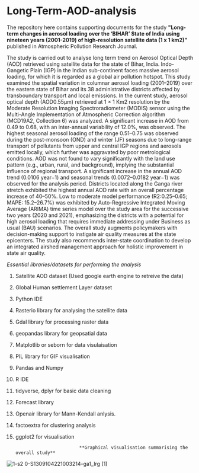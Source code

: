 # Long-Term-AOD-analysis
The repository here contains supporting documents for the study **"Long-term changes in aerosol loading over the ‘BIHAR’ State of India using nineteen years (2001-2019) of high-resolution satellite data (1 x 1 km2)"** published in Atmospheric Pollution Research Journal.

The study is carried out to analyse long term trend on Aerosol Optical Depth (AOD) retrieved using satellite data for the state of Bihar, India. Indo-Gangetic Plain (IGP) in the Indian sub-continent faces massive aerosol loading, for which it is regarded as a global air pollution hotspot. This study examined the spatial variation in columnar aerosol loading (2001–2019) over the eastern state of Bihar and its 38 administrative districts affected by transboundary transport and local emissions. In the current study, aerosol optical depth (AOD0.55μm) retrieved at 1 × 1 Km2 resolution by the Moderate Resolution Imaging Spectroradiometer (MODIS) sensor using the Multi-Angle Implementation of Atmospheric Correction algorithm (MCD19A2, Collection 6) was analyzed. A significant increase in AOD from 0.49 to 0.68, with an inter-annual variability of 12.0%, was observed. The highest seasonal aerosol loading of the range 0.51–0.75 was observed during the post-monsoon (OND) and winter (JF) seasons due to long-range transport of pollutants from upper and central IGP regions and aerosols emitted locally, which further was aggravated by poor metrological conditions. AOD was not found to vary significantly with the land use pattern (e.g., urban, rural, and background), implying the substantial influence of regional transport. A significant increase in the annual AOD trend (0.0106 year−1) and seasonal trends (0.0072–0.0182 year−1) was observed for the analysis period. Districts located along the Ganga river stretch exhibited the highest annual AOD rate with an overall percentage increase of 40–50%. Low to moderate model performance (R2:0.25–0.65; MAPE: 15.2–26.7%) was exhibited by Auto-Regressive Integrated Moving Average (ARIMA) time series model over the study area for the successive two years (2020 and 2021), emphasizing the districts with a potential for high aerosol loading that requires immediate addressing under Business as usual (BAU) scenarios. The overall study augments policymakers with decision-making support to instigate air quality measures at the state epicenters. The study also recommends inter-state coordination to develop an integrated airshed management approach for holistic improvement in state air quality.

_Essential libraries/datasets for performing the analysis_
1. Satellite AOD dataset (Used google earth engine to retreive the data)
2. Global Human settlement Layer dataset
3. Python IDE
4. Rasterio library for analysing the satellite data
5. Gdal library for processing raster data
6. geopandas library for geopsatial data
7. Matplotlib or seborn for data visulaisation
8. PIL library for GIF visualisation
9. Pandas and Numpy
10. R IDE
11. tidyverse, dplyr for basic data cleaning
12. Forecast library
13. Openair library for Mann-Kendall anlysis. 
14. factoextra for clustering analysis
15. ggplot2 for visualisation

                                **Graphical visualisation summarising the overall study**                         
![1-s2 0-S1309104221003214-ga1_lrg (1)](https://user-images.githubusercontent.com/83420459/147932623-c019cc85-2931-4ae5-9122-1516afc26d23.jpg)
